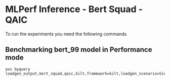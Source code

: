 # MLPerf Inference - Bert Squad - QAIC

To run the experiments you need the following commands

## Benchmarking bert_99 model in Performance mode
```
axs byquery loadgen_output,bert_squad,qaic,kilt,framework=kilt,loadgen_scenario=SingleStream,loadgen_mode=PerformanceOnly,model_name=bert_99,loadgen_dataset_size=10833,loadgen_buffer_size=10833,loadgen_target_latency=7
```

